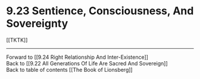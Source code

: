 # 9.23 Sentience, Consciousness, And Sovereignty

[[TKTK]] 

___

Forward to [[9.24 Right Relationship And Inter-Existence]]       
Back to [[9.22 All Generations Of Life Are Sacred And Sovereign]]            
Back to table of contents [[The Book of Lionsberg]]  